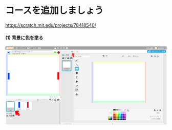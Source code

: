 # コースを追加しましょう
https://scratch.mit.edu/projects/78418540/

#### (1) 背景に色を塗る
![](background_001a.png)

